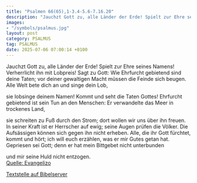 ```yaml
---
title: "Psalmen 66(65),1-3.4-5.6-7.16.20"
description: "Jauchzt Gott zu, alle Länder der Erde! Spielt zur Ehre seines Namens!  Verherrlicht ihn mit Lobpreis! Sagt zu Gott: Wie Ehrfurcht gebietend sind deine Taten; vor deiner gewaltigen Macht müssen die Feinde sich beugen.  Alle Welt bete dich an und singe dein Lob,   sie lobsinge de...."
images:
- "/symbols/psalmus.jpg"
layout: post
category: PSALMUS
tag: PSALMUS
date: 2025-07-06 07:00:14 +0100
---
```

Jauchzt Gott zu, alle Länder der Erde!
Spielt zur Ehre seines Namens! 
Verherrlicht ihn mit Lobpreis!
Sagt zu Gott: Wie Ehrfurcht gebietend sind deine Taten; vor deiner gewaltigen Macht müssen die Feinde sich beugen. 
Alle Welt bete dich an und singe dein Lob, 

sie lobsinge deinem Namen!
Kommt und seht die Taten Gottes! 
Ehrfurcht gebietend ist sein Tun an den Menschen:
Er verwandelte das Meer in trockenes Land, 

sie schreiten zu Fuß durch den Strom; 
dort wollen wir uns über ihn freuen.<!--more-->
In seiner Kraft ist er Herrscher auf ewig; seine Augen prüfen die Völker. Die Aufsässigen können sich gegen ihn nicht erheben. 
Alle, die ihr Gott fürchtet, kommt und hört; 
ich will euch erzählen, was er mir Gutes getan hat.
Gepriesen sei Gott; denn er hat mein Bittgebet nicht unterbunden 

und mir seine Huld nicht entzogen.<br>
[Quelle: Evangelizo](https://evangeliumtagfuertag.org/DE/gospel)

[Textstelle auf Bibelserver](https://www.bibleserver.com/EU/ps66(65),1-3.4-5.6-7.16.20)
